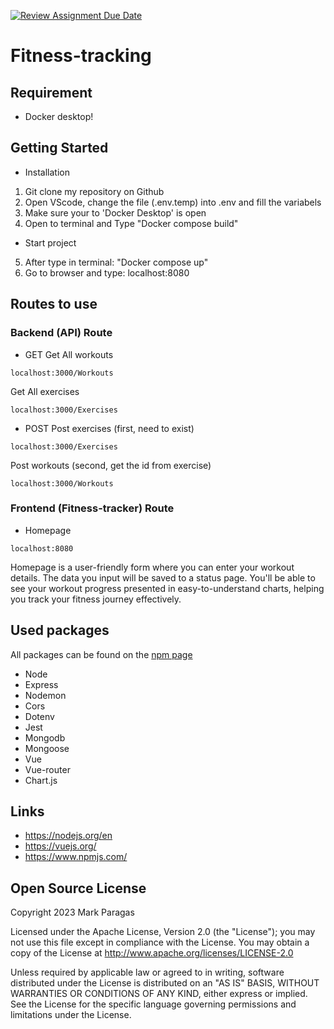[![Review Assignment Due Date](https://classroom.github.com/assets/deadline-readme-button-24ddc0f5d75046c5622901739e7c5dd533143b0c8e959d652212380cedb1ea36.svg)](https://classroom.github.com/a/DhYPBlwE)
# Fitness-tracking

## Requirement
- Docker desktop!

## Getting Started
- Installation
1. Git clone my repository on Github
2. Open VScode, change the file (.env.temp) into .env and fill the variabels
3. Make sure your to 'Docker Desktop' is open
4. Open to terminal and Type "Docker compose build"
- Start project
5. After type in terminal: "Docker compose up"
6. Go to browser and type: localhost:8080

## Routes to use

### Backend (API) Route

- GET
Get All workouts
```
localhost:3000/Workouts
```

Get All exercises
```
localhost:3000/Exercises
```

- POST
Post exercises (first, need to exist)
```
localhost:3000/Exercises
```

Post workouts (second, get the id from exercise)
```
localhost:3000/Workouts
```

### Frontend (Fitness-tracker) Route

- Homepage
```
localhost:8080
```

Homepage is a user-friendly form where you can enter your workout details. The data you input will be saved to a status page. 
You'll be able to see your workout progress presented in easy-to-understand charts, helping you track your fitness journey effectively.

## Used packages
All packages can be found on the [npm page](https://www.npmjs.com)
- Node
- Express
- Nodemon
- Cors
- Dotenv
- Jest
- Mongodb
- Mongoose
- Vue
- Vue-router
- Chart.js

## Links
- https://nodejs.org/en
- https://vuejs.org/
- https://www.npmjs.com/

## Open Source License

   Copyright 2023 Mark Paragas

   Licensed under the Apache License, Version 2.0 (the "License");
   you may not use this file except in compliance with the License.
   You may obtain a copy of the License at http://www.apache.org/licenses/LICENSE-2.0

   Unless required by applicable law or agreed to in writing, software
   distributed under the License is distributed on an "AS IS" BASIS,
   WITHOUT WARRANTIES OR CONDITIONS OF ANY KIND, either express or implied.
   See the License for the specific language governing permissions and
   limitations under the License.
